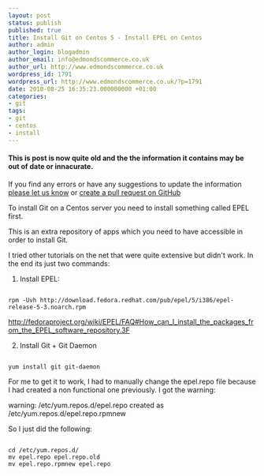 ```yaml
---
layout: post
status: publish
published: true
title: Install Git on Centos 5 - Install EPEL on Centos
author: admin
author_login: blogadmin
author_email: info@edmondscommerce.co.uk
author_url: http://www.edmondscommerce.co.uk
wordpress_id: 1791
wordpress_url: http://www.edmondscommerce.co.uk/?p=1791
date: 2010-08-25 16:35:23.000000000 +01:00
categories:
- git
tags:
- git
- centos
- install
---
```

<div class="oldpost"><h4>This is post is now quite old and the the information it contains may be out of date or innacurate.</h4>
<p>
If you find any errors or have any suggestions to update the information <a href="http://edmondscommerce.github.io/contact-us/index.html">please let us know</a>
or <a href="https://github.com/edmondscommerce/edmondscommerce.github.io">create a pull request on GitHub</a>
</p>
</div>
To install Git on a Centos server you need to install something called EPEL first. 

This is an extra repository of apps which you need to have accessible in order to install Git.

I tried other tutorials on the net that were quite extensive but didn't work. In the end its just two commands:

1. Install EPEL:
```

rpm -Uvh http://download.fedora.redhat.com/pub/epel/5/i386/epel-release-5-3.noarch.rpm

```
<a href="http://fedoraproject.org/wiki/EPEL/FAQ#How_can_I_install_the_packages_from_the_EPEL_software_repository.3F">http://fedoraproject.org/wiki/EPEL/FAQ#How_can_I_install_the_packages_from_the_EPEL_software_repository.3F</a>

2. Install Git + Git Daemon
```

yum install git git-daemon

```

For me to get it to work, I had to manually change the epel.repo file because I had created a non functional one previously. I got the warning:

warning: /etc/yum.repos.d/epel.repo created as /etc/yum.repos.d/epel.repo.rpmnew

So I just did the following:

```

cd /etc/yum.repos.d/
mv epel.repo epel.repo.old
mv epel.repo.rpmnew epel.repo

```
